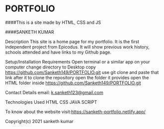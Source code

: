 # PORTFOLIO

####This is a site made by HTML, CSS and JS

####SANKETH KUMAR

Description
This site is a home page for my portfolio. It is the first independent project from Epicodus. It will show previous work history, schools attended and have links to my Github page.

Setup/Installation Requirements
Open terminal or a similar app on your computer
change directory to Desktop
copy https://github.com/Sanketh149/PORTFOLIO.git
use git clone and paste that link after it to clone the repository
open the folder it provides
open the HTML folder inside
https://github.com/Sanketh149/PORTFOLIO.git


Contact Details
email: k.sanketh123@gmail.com

Technologies Used
HTML CSS JAVA SCRIPT

To know about the website visit:https://sanketh-portfolio.netlify.app/

Copyright(c) 2021 sanketh kumar
